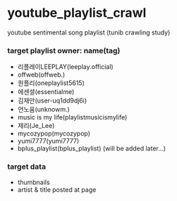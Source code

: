 # youtube_playlist_crawl
youtube sentimental song playlist (tunib crawling study)

### target playlist owner: name(tag)
- 리플레이LEEPLAY(leeplay.official)
- offweb(offweb.)
- 원플리(oneplaylist5615)
- 에센셜(essentialme)
- 김재만(user-uq1dd9dj6i)
- 언노움(unknowm.)
- music is my life(playlistmusicismylife)
- 제리(Je_Lee)
- mycozypop(mycozypop)
- yumi7777(yumi7777)
- bplus_playlist(bplus_playlist)
  (will be added later...)

### target data
- thumbnails
- artist & title posted at page
